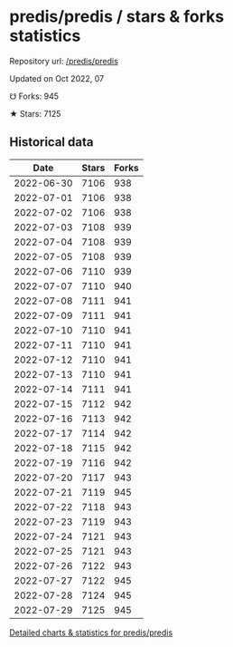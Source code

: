 # predis/predis / stars & forks statistics

Repository url: [/predis/predis](https://github.com/predis/predis)

Updated on Oct 2022, 07

☋ Forks: 945

★ Stars: 7125

## Historical data
| Date | Stars | Forks |
|------|-------|-------|
| 2022-06-30 | 7106 | 938 | 
| 2022-07-01 | 7106 | 938 | 
| 2022-07-02 | 7106 | 938 | 
| 2022-07-03 | 7108 | 939 | 
| 2022-07-04 | 7108 | 939 | 
| 2022-07-05 | 7108 | 939 | 
| 2022-07-06 | 7110 | 939 | 
| 2022-07-07 | 7110 | 940 | 
| 2022-07-08 | 7111 | 941 | 
| 2022-07-09 | 7111 | 941 | 
| 2022-07-10 | 7110 | 941 | 
| 2022-07-11 | 7110 | 941 | 
| 2022-07-12 | 7110 | 941 | 
| 2022-07-13 | 7110 | 941 | 
| 2022-07-14 | 7111 | 941 | 
| 2022-07-15 | 7112 | 942 | 
| 2022-07-16 | 7113 | 942 | 
| 2022-07-17 | 7114 | 942 | 
| 2022-07-18 | 7115 | 942 | 
| 2022-07-19 | 7116 | 942 | 
| 2022-07-20 | 7117 | 943 | 
| 2022-07-21 | 7119 | 945 | 
| 2022-07-22 | 7118 | 943 | 
| 2022-07-23 | 7119 | 943 | 
| 2022-07-24 | 7121 | 943 | 
| 2022-07-25 | 7121 | 943 | 
| 2022-07-26 | 7122 | 943 | 
| 2022-07-27 | 7122 | 945 | 
| 2022-07-28 | 7124 | 945 | 
| 2022-07-29 | 7125 | 945 | 


[Detailed charts & statistics for predis/predis](https://reviewgithub.com/rep/predis/predis)

